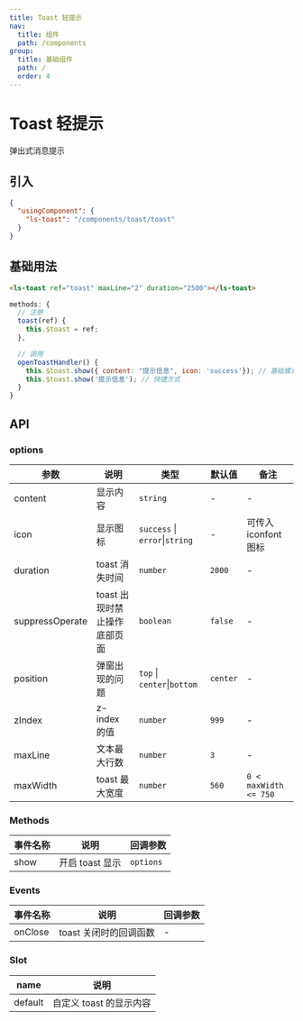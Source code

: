 ```yaml
---
title: Toast 轻提示
nav:
  title: 组件
  path: /components
group:
  title: 基础组件
  path: /
  order: 4
---
```


# Toast 轻提示

弹出式消息提示

## 引入

```json
{
  "usingComponent": {
    "ls-toast": "/components/toast/toast"
  }
}
```

## 基础用法

```html
<ls-toast ref="toast" maxLine="2" duration="2500"></ls-toast>
```

```js
methods: {
  // 注册
  toast(ref) {
    this.$toast = ref;
  },

  // 调用
  openToastHandler() {
    this.$toast.show({ content: "提示信息", icon: 'success'}); // 基础模式
    this.$toast.show('提示信息'); // 快捷方式
  }
}
```

## API

### options

| 参数            | 说明                         | 类型                           | 默认值   | 备注                  |
| --------------- | ---------------------------- | ------------------------------ | -------- | --------------------- |
| content         | 显示内容                     | `string`                       | -        | -                     |
| icon            | 显示图标                     | `success` \| `error`\|`string` | -        | 可传入 iconfont 图标  |
| duration        | toast 消失时间               | `number`                       | `2000`   | -                     |
| suppressOperate | toast 出现时禁止操作底部页面 | `boolean`                      | `false`  | -                     |
| position        | 弹窗出现的问题               | `top` \| `center`\|`bottom`    | `center` | -                     |
| zIndex          | z-index 的值                 | `number`                       | `999`    | -                     |
| maxLine         | 文本最大行数                 | `number`                       | `3`      | -                     |
| maxWidth        | toast 最大宽度               | `number`                       | `560`    | `0 < maxWidth <= 750` |

### Methods

| 事件名称 | 说明            | 回调参数  |
| -------- | --------------- | --------- |
| show     | 开启 toast 显示 | `options` |

### Events

| 事件名称 | 说明                   | 回调参数 |
| -------- | ---------------------- | -------- |
| onClose  | toast 关闭时的回调函数 | -        |

### Slot

| name    | 说明                    |
| ------- | ----------------------- |
| default | 自定义 toast 的显示内容 |
